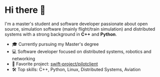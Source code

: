 # Hi there 👋

I'm a master's student and software developer passionate about open source, simulation software (mainly flight/train simulation) and distributed systems with a strong background in **C++** and **Python**.

- 🎓 Currently pursuing my Master's degree
- 💻 Software developer focused on distributed systems, robotics and networking
- 🚀 Favorite project: [swift-project/pilotclient](https://github.com/swift-project/pilotclient)
- 🛠️ Top skills: C++, Python, Linux, Distributed Systems, Aviation
